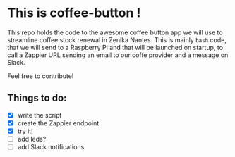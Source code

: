 # This is coffee-button !

This repo holds the code to the awesome coffee button app we will use to streamline coffee stock renewal in Zenika Nantes.
This is mainly `bash` code, that we will send to a Raspberry Pi and that will be launched on startup, to call a Zappier URL sending an email to our coffe provider and a message on Slack.

Feel free to contribute!

## Things to do:

 - [X] write the script
 - [X] create the Zappier endpoint
 - [X] try it!
 - [ ] add leds?
 - [ ] add Slack notifications
